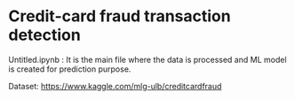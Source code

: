 # Credit-card fraud transaction detection

Untitled.ipynb : It is the main file where the data is processed and ML model is created for prediction purpose.

Dataset: https://www.kaggle.com/mlg-ulb/creditcardfraud
